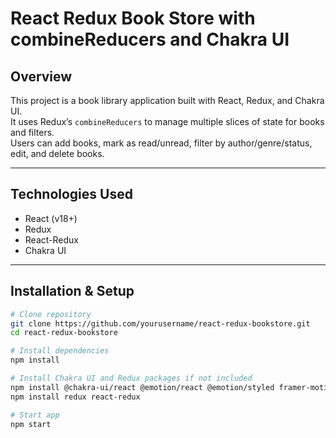 # React Redux Book Store with combineReducers and Chakra UI

## Overview

This project is a book library application built with React, Redux, and Chakra UI.  
It uses Redux’s `combineReducers` to manage multiple slices of state for books and filters.  
Users can add books, mark as read/unread, filter by author/genre/status, edit, and delete books.

---

## Technologies Used

- React (v18+)
- Redux
- React-Redux
- Chakra UI

---

## Installation & Setup

```bash
# Clone repository
git clone https://github.com/yourusername/react-redux-bookstore.git
cd react-redux-bookstore

# Install dependencies
npm install

# Install Chakra UI and Redux packages if not included
npm install @chakra-ui/react @emotion/react @emotion/styled framer-motion
npm install redux react-redux

# Start app
npm start
